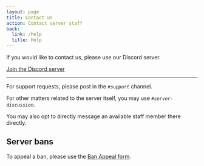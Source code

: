 ```yaml
---
layout: page
title: Contact us
action: Contact server staff
back:
  link: /help
  title: Help
---
```


If you would like to contact us, please use our Discord server. 

<a href="{{ site.discord_invite }}" class="action">Join the Discord server</a>

----

For support requests, please post in the *`#support`* channel.  

For other matters related to the server itself, you may use *`#server-discussion`*. 

You may also opt to directly message an available staff member there directly. 

## Server bans

To appeal a ban, please use the [Ban Appeal form](http://127.0.0.1:4000/help/ban-appeal).
